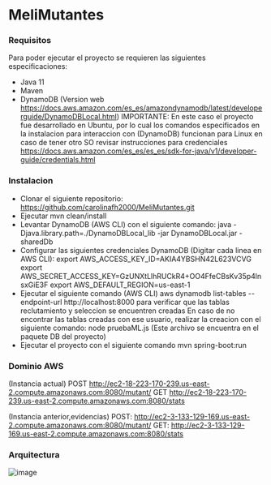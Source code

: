 # MeliMutantes

### Requisitos
Para poder ejecutar el proyecto se requieren las siguientes especificaciones:

* Java 11
* Maven
* DynamoDB (Version web https://docs.aws.amazon.com/es_es/amazondynamodb/latest/developerguide/DynamoDBLocal.html)
IMPORTANTE: En este caso el proyecto fue desarrollado en Ubuntu, por lo cual los comandos especificados en la instalacion para interaccion con (DynamoDB) funcionan para Linux en caso de tener otro SO revisar instrucciones para credenciales https://docs.aws.amazon.com/es_es/es_es/sdk-for-java/v1/developer-guide/credentials.html


### Instalacion

* Clonar el siguiente repositorio: https://github.com/carolinafh2000/MeliMutantes.git
* Ejecutar mvn clean/install
* Levantar DynamoDB (AWS CLI) con el siguiente comando: java -Djava.library.path=./DynamoDBLocal_lib -jar DynamoDBLocal.jar -sharedDb
* Configurar las siguientes credenciales DynamoDB (Digitar cada linea en AWS CLI):
  export AWS_ACCESS_KEY_ID=AKIA4YBSHN42L623VCVG
  export AWS_SECRET_ACCESS_KEY=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
  export AWS_DEFAULT_REGION=us-east-1
* Ejecutar el siguiente comando (AWS CLI) aws dynamodb list-tables --endpoint-url http://localhost:8000 para verificar que las tablas reclutamiento y seleccion se encuentren creadas
  En caso de no encontrar las tablas creadas con ese usuario, realizar la creacion con el siguiente comando: node pruebaML.js (Este archivo se encuentra en el paquete DB del proyecto)
* Ejecutar el proyecto con el siguiente comando mvn spring-boot:run

### Dominio AWS
(Instancia actual)
POST http://ec2-18-223-170-239.us-east-2.compute.amazonaws.com:8080/mutant/
GET http://ec2-18-223-170-239.us-east-2.compute.amazonaws.com:8080/stats

(Instancia anterior,evidencias)
POST: http://ec2-3-133-129-169.us-east-2.compute.amazonaws.com:8080/mutant/
GET: http://ec2-3-133-129-169.us-east-2.compute.amazonaws.com:8080/stats

### Arquitectura

![image](https://user-images.githubusercontent.com/87741723/162866686-ad0cfa45-656a-48e4-9738-c20114e34aa9.png)
